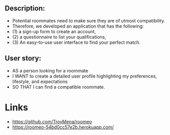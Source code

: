 ## Description:

* Potential roommates need to make sure they are of utmost compatibility.
* Therefore, we developed an application that has the following:
* (1) a sign-up form to create an account,
* (2) a questionnaire to list your qualifications,
* (3) An easy-to-use user interface to find your perfect match.

## User story:

* AS a person looking for a roommate
* I WANT to create a detailed user profile highlighting my preferences, lifestyle, and expectations
* SO THAT I can find a compatible roommate.

# Links

* https://github.com/TroyMena/roomeo
* https://roomeo-54bd0cc57e2b.herokuapp.com/ 
